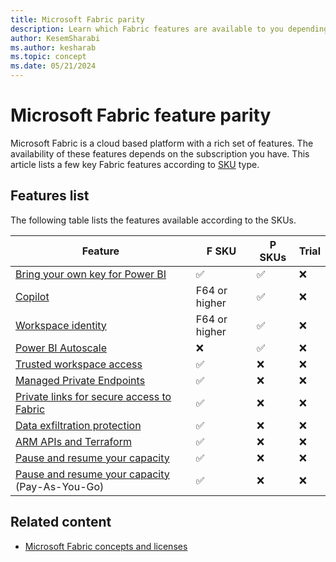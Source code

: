 ```yaml
---
title: Microsoft Fabric parity
description: Learn which Fabric features are available to you depending on your subscription. The article lists features according to SKUs.
author: KesemSharabi
ms.author: kesharab
ms.topic: concept
ms.date: 05/21/2024
---
```


# Microsoft Fabric feature parity

Microsoft Fabric is a cloud based platform with a rich set of features. The availability of these features depends on the subscription you have. This article lists a few key Fabric features according to [SKU](licenses.md#capacity-license) type.

## Features list

The following table lists the features available according to the SKUs.

| Feature                                                                                                  | F SKU         | P SKUs   | Trial    |
|----------------------------------------------------------------------------------------------------------|---------------|----------|----------|
| [Bring your own key for Power BI](/power-bi/enterprise/service-encryption-byok)                          | &#x2705;      | &#x2705; | &#x274C; |
| [Copilot](../get-started/copilot-fabric-overview.md)                                                     | F64 or higher | &#x2705; | &#x274C; |
| [Workspace identity](../security/workspace-identity.md)                                                  | F64 or higher | &#x2705; | &#x274C; |
| [Power BI Autoscale](/power-bi/enterprise/service-premium-auto-scale)                                    | &#x274C;      | &#x2705; | &#x274C; |
| [Trusted workspace access](../security/security-trusted-workspace-access.md)                             | &#x2705;      | &#x274C; | &#x274C; |
| [Managed Private Endpoints](../security/security-managed-private-endpoints-overview.md)                  | &#x2705;      | &#x274C; | &#x274C; |
| [Private links for secure access to Fabric](../security/security-private-links-overview.md)              | &#x2705;      | &#x274C; | &#x274C; |
| [Data exfiltration protection](/azure/synapse-analytics/security/workspace-data-exfiltration-protection) | &#x2705;      | &#x274C; | &#x274C; |
| [ARM APIs and Terraform](/azure/developer/terraform/overview-azapi-provider)                             | &#x2705;      | &#x274C; | &#x274C; |
| [Pause and resume your capacity](pause-resume.md)                                                        | &#x2705;      | &#x274C; | &#x274C; |
| [Pause and resume your capacity](pause-resume.md) (Pay-As-You-Go)                                                                                            | &#x2705;      | &#x274C; | &#x274C; |

## Related content

* [Microsoft Fabric concepts and licenses](licenses.md)
